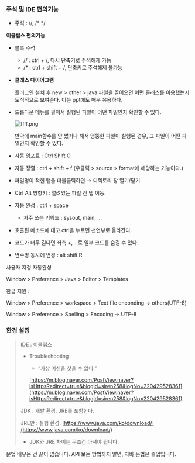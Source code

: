 
### 주석 및 IDE 편의기능

- 주석 : //, /* */

**이클립스 편의기능**

- 블록 주석
    - // : ctrl + /, 다시 단축키로 주석해제 가능
    - /* : ctrl + shift + /, 단축키로 주석해제 불가능
- **클래스 다이어그램**
    
    플러그인 설치 후 new > other >
    java 파일을 끌어오면 어떤 클래스를 이용했는지 도식적으로 보여준다.
    이는 ppt에도 매우 유용하다.
    
- 드롭다운 메뉴를 펼쳐서 실행된 파일이 어떤 파일인지 확인할 수 있다.
    
    ![ffff.png](Java%202da56/ffff.png)
    
    만약에 main함수를 안 썼거나 해서 엉뚱한 파일이 실행된 경우,
    그 파일이 어떤 파일인지 확인할 수 있다.
    

- 자동 임포트 : Ctrl Shift O
- 자동 정렬 : ctrl +  shift + f
(우클릭 > source > format에 해당하는 기능이다.)
- 파일명이 적힌 탭을 더블클릭하면 → 디렉토리 창 열기/닫기.
- Ctrl Alt 방향키 : 열려있는 파일 간 탭 이동.
- 자동 완성 : ctrl + space
    - 자주 쓰는 키워드 : sysout, main, ...
- 호출된 메소드에 대고 ctrl을 누르면 선언부로 올라간다.
- 코드가 너무 길다면 좌측 +, - 로 일부 코드를 숨길 수 있다.

- 변수명 동시에 변경 : alt shift R

사용자 지정 자동완성 

Window > Preference > Java > Editor > Templates

한글 지원 : 

Window > Preference > workspace > Text file enconding → others(UTF-8)

Window > Preference > Spelling > Encoding → UTF-8

### 환경 설정

> IDE : 이클립스
> 
> - Troubleshooting
>     - “가상 머신을 찾을 수 없다.”
>     
>     [https://m.blog.naver.com/PostView.naver?isHttpsRedirect=true&blogId=siren258&logNo=220429528361](https://m.blog.naver.com/PostView.naver?isHttpsRedirect=true&blogId=siren258&logNo=220429528361)
>     
> 
> JDK : 개발 환경. JRE를 포함한다.
> 
> JRE만 : 실행 환경. [https://www.java.com/ko/download/](https://www.java.com/ko/download/)
> 
>  * JDK와 JRE 차이는 무조건 아셔야 됩니다.
> 

문법 배우는 건 끝이 없습니다. API 보는 방법까지 알면, 자바 문법은 졸업입니다.
